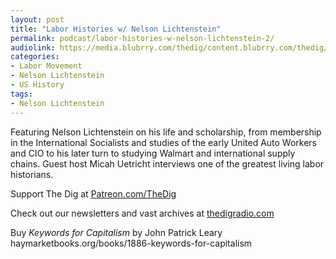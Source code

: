 ```yaml
---
layout: post
title: "Labor Histories w/ Nelson Lichtenstein"
permalink: podcast/labor-histories-w-nelson-lichtenstein-2/
audiolink: https://media.blubrry.com/thedig/content.blubrry.com/thedig/The_Dig-EP_396-Lichtenstein-2.mp3
categories:
- Labor Movement
- Nelson Lichtenstein
- US History
tags:
- Nelson Lichtenstein
---
```


Featuring Nelson Lichtenstein on his life and scholarship, from membership in the International Socialists and studies of the early United Auto Workers and CIO to his later turn to studying Walmart and international supply chains. Guest host Micah Uetricht interviews one of the greatest living labor historians.

Support The Dig at [Patreon.com/TheDig](http://Patreon.com/TheDig)

Check out our newsletters and vast archives at [thedigradio.com](http://thedigradio.com)

Buy *Keywords for Capitalism* by John Patrick Leary haymarketbooks.org/books/1886-keywords-for-capitalism

